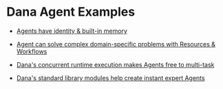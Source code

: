 # Dana Agent Examples

- [Agents have identity & built-in memory](agent_identity_and_memory)

- [Agent can solve complex domain-specific problems with Resources & Workflows](agent_problem_solving_with_resources_and_workflows/agent_problem_solving.na)

- [Dana's concurrent runtime execution makes Agents free to multi-task](concurrency_makes_agents_free_to_multitask/agent_multitasking.na)

- [Dana's standard library modules help create instant expert Agents](instant_expert_agent_thanks_to_dana_stdlib/cfo.na)

